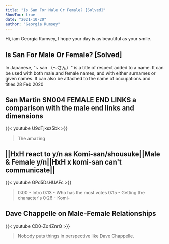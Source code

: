 ```yaml
---
title: "Is San For Male Or Female? [Solved]"
ShowToc: true 
date: "2021-10-20"
author: "Georgia Rumsey" 
---
```


Hi, iam Georgia Rumsey, I hope your day is as beautiful as your smile.
## Is San For Male Or Female? [Solved]
 In Japanese, "~ san （～さん）" is a title of respect added to a name. It can be used with both male and female names, and with either surnames or given names. It can also be attached to the name of occupations and titles.28 Feb 2020

## San Martin SN004 FEMALE END LINKS a comparison with the male end links and dimensions
{{< youtube U9dTjksz5bk >}}
>The amazing 

## ||HxH react to y/n as Komi-san/shousuke||Male & Female y/n||HxH x komi-san can't communicate||
{{< youtube GPd5DsHUAFc >}}
>0:00 - Intro 0:13 - Who has the most votes 0:15 - Getting the character's 0:26 - Komi-

## Dave Chappelle on Male-Female Relationships
{{< youtube CD0-Zo4ZnrQ >}}
>Nobody puts things in perspective like Dave Chappelle.


